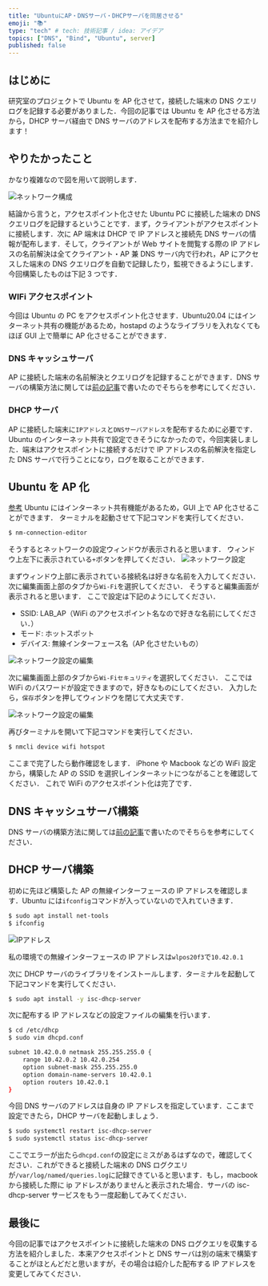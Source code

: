 ```yaml
---
title: "UbuntuにAP・DNSサーバ・DHCPサーバを同居させる"
emoji: "📚"
type: "tech" # tech: 技術記事 / idea: アイデア
topics: ["DNS", "Bind", "Ubuntu", server]
published: false
---
```


## はじめに

研究室のプロジェクトで Ubuntu を AP 化させて，接続した端末の DNS クエリログを記録する必要がありました．今回の記事では Ubuntu を AP 化させる方法から，DHCP サーバ経由で DNS サーバのアドレスを配布する方法までを紹介します！

## やりたかったこと

かなり複雑なので図を用いて説明します．

![ネットワーク構成](/images/cb026278cf1174_system.png)

結論から言うと，アクセスポイント化させた Ubuntu PC に接続した端末の DNS クエリログを記録するということです．まず，クライアントがアクセスポイントに接続します．次に AP 端末は DHCP で IP アドレスと接続先 DNS サーバの情報が配布します．そして，クライアントが Web サイトを閲覧する際の IP アドレスの名前解決は全てクライアント・AP 兼 DNS サーバ内で行われ，AP にアクセスした端末の DNS クエリログを自動で記録したり，監視できるようにします．今回構築したものは下記 3 つです．

### WIFi アクセスポイント

今回は Ubuntu の PC をアクセスポイント化させます．Ubuntu20.04 にはインターネット共有の機能があるため，hostapd のようなライブラリを入れなくてもほぼ GUI 上で簡単に AP 化させることができます．

### DNS キャッシュサーバ

AP に接続した端末の名前解決とクエリログを記録することができます．DNS サーバの構築方法に関しては[前の記事](https://zenn.dev/egg_nao/articles/9ebfefda4f70eb)で書いたのでそちらを参考にしてください．

### DHCP サーバ

AP に接続した端末に`IPアドレス`と`DNSサーバアドレス`を配布するために必要です．Ubuntu のインターネット共有で設定できそうになかったので，今回実装しました．端末はアクセスポイントに接続するだけで IP アドレスの名前解決を指定した DNS サーバで行うことになり，ログを取ることができます．

## Ubuntu を AP 化

[参考](https://zenn.dev/suisuiso/articles/0ada8c3f258e57)
Ubuntu にはインターネット共有機能があるため，GUI 上で AP 化させることができます．
ターミナルを起動させて下記コマンドを実行してください．

```bash
$ nm-connection-editor
```

そうするとネットワークの設定ウィンドウが表示されると思います．
ウィンドウ上左下に表示されている`+`ボタンを押してください．
![ネットワーク設定](/images/cb026278cf1174_network_setting.png)

まずウィンドウ上部に表示されている接続名は好きな名前を入力してください．
次に編集画面上部のタブから`Wi-Fi`を選択してください．
そうすると編集画面が表示されると思います．
ここで設定は下記のようにしてください．

- SSID: LAB_AP（WiFi のアクセスポイント名なので好きな名前にしてください．）
- モード: ホットスポット
- デバイス: 無線インターフェース名（AP 化させたいもの）

![ネットワーク設定の編集](/images/cb026278cf1174_network_setting_editor.png)

次に編集画面上部のタブから`Wi-Fiセキュリティ`を選択してください．
ここでは WiFi のパスワードが設定できますので，好きなものにしてください．
入力したら，`保存`ボタンを押してウィンドウを閉じて大丈夫です．

![ネットワーク設定の編集](/images/cb026278cf1174_password.png)

再びターミナルを開いて下記コマンドを実行してください．

```bash
$ nmcli device wifi hotspot
```

ここまで完了したら動作確認をします．
iPhone や Macbook などの WiFi 設定から，構築した AP の SSID を選択しインターネットにつながることを確認してください．
これで WiFi のアクセスポイント化は完了です．

## DNS キャッシュサーバ構築

DNS サーバの構築方法に関しては[前の記事](https://zenn.dev/egg_nao/articles/9ebfefda4f70eb)で書いたのでそちらを参考にしてください．

## DHCP サーバ構築

初めに先ほど構築した AP の無線インターフェースの IP アドレスを確認します．Ubuntu には`ifconfig`コマンドが入っていないので入れていきます．

```bash
$ sudo apt install net-tools
$ ifconfig
```

![IPアドレス](/images/cb026278cf1174_ipaddress.png)

私の環境での無線インターフェースの IP アドレスは`wlpos20f3`で`10.42.0.1`

次に DHCP サーバのライブラリをインストールします．ターミナルを起動して下記コマンドを実行してください．

```bash
$ sudo apt install -y isc-dhcp-server
```

次に配布する IP アドレスなどの設定ファイルの編集を行います．

```bash
$ cd /etc/dhcp
$ sudo vim dhcpd.conf
```

```bash
subnet 10.42.0.0 netmask 255.255.255.0 {
	range 10.42.0.2 10.42.0.254
	option subnet-mask 255.255.255.0
	option domain-name-servers 10.42.0.1
	option routers 10.42.0.1
}
```

今回 DNS サーバのアドレスは自身の IP アドレスを指定しています．ここまで設定できたら，DHCP サーバを起動しましょう．

```bash
$ sudo systemctl restart isc-dhcp-server
$ sudo systemctl status isc-dhcp-server
```

ここでエラーが出たら`dhcpd.conf`の設定にミスがあるはずなので，確認してください．これができると接続した端末の DNS ログクエリが`/var/log/named/queries.log`に記録できていると思います．もし，macbook から接続した際に ip アドレスがありませんと表示された場合．サーバの isc-dhcp-server サービスをもう一度起動してみてください．

## 最後に

今回の記事ではアクセスポイントに接続した端末の DNS ログクエリを収集する方法を紹介しました．本来アクセスポイントと DNS サーバは別の端末で構築することがほとんどだと思いますが，その場合は紹介した配布する IP アドレスを変更してみてください．
